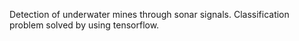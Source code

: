 Detection of underwater mines through sonar signals. Classification problem solved by using tensorflow.
